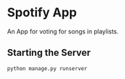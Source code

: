 # Spotify App

An App for voting for songs in playlists.

## Starting the Server

`python manage.py runserver`